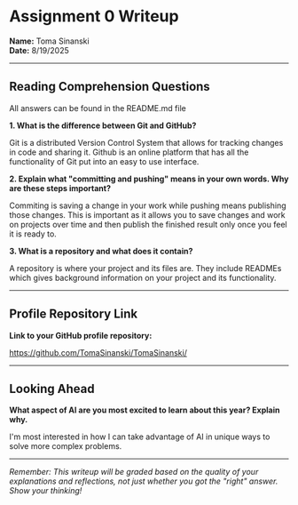 # Assignment 0 Writeup

**Name:** Toma Sinanski  
**Date:** 8/19/2025

---

## Reading Comprehension Questions
All answers can be found in the README.md file

**1. What is the difference between Git and GitHub?**

Git is a distributed Version Control System that allows for tracking changes in code and sharing it. Github is an online platform that has all the functionality of Git put into an easy to use interface.

**2. Explain what "committing and pushing" means in your own words. Why are these steps important?**

Commiting is saving a change in your work while pushing means publishing those changes. This is important as it allows you to save changes and work on projects over time and then publish the finished result only once you feel it is ready to.

**3. What is a repository and what does it contain?**

A repository is where your project and its files are. They include READMEs which gives background information on your project and its functionality.

---

## Profile Repository Link

**Link to your GitHub profile repository:** 

https://github.com/TomaSinanski/TomaSinanski/

---

## Looking Ahead

**What aspect of AI are you most excited to learn about this year? Explain why.**

I'm most interested in how I can take advantage of AI in unique ways to solve more complex problems.

---

*Remember: This writeup will be graded based on the quality of your explanations and reflections, not just whether you got the "right" answer. Show your thinking!*
